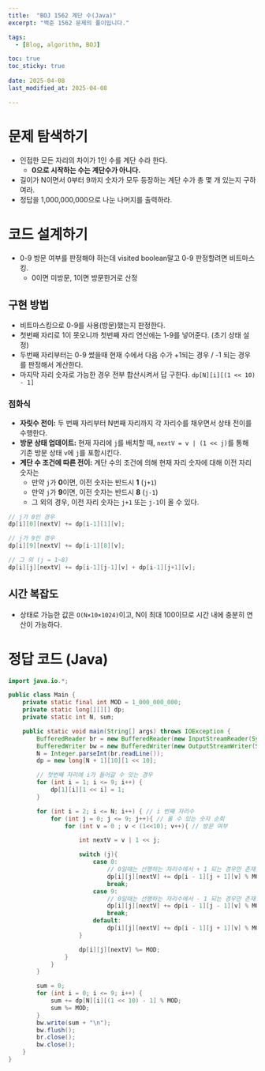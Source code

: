 ```yaml
---
title:  "BOJ 1562 계단 수(Java)"
excerpt: "백준 1562 문제의 풀이입니다."

tags:
  - [Blog, algorithm, BOJ]

toc: true
toc_sticky: true
 
date: 2025-04-08
last_modified_at: 2025-04-08

---
```


# 문제 탐색하기

- 인접한 모든 자리의 차이가 1인 수를 계단 수라 한다.
	- **0으로 시작하는 수는 계단수가 아니다.**
- 길이가 N이면서 0부터 9까지 숫자가 모두 등장하는 계단 수가 총 몇 개 있는지 구하여라.
- 정답을 1,000,000,000으로 나눈 나머지를 출력하라.

# 코드 설계하기

- 0-9 방문 여부를 판정해야 하는데 visited boolean말고 0-9 판정할려면 비트마스킹.
	- 0이면 미방문, 1이면 방문한거로 산정

## 구현 방법

- 비트마스킹으로 0-9를 사용(방문)했는지 판정한다.
- 첫번째 자리로 1이 못오니까 첫번째 자리 연산에는 1-9를 넣어준다. (초기 상태 설정)
- 두번째 자리부터는 0-9 썼을때 현재 수에서 다음 수가 +1되는 경우 / -1 되는 경우를 판정해서 계산한다.
- 마지막 자리 숫자로 가능한 경우 전부 합산시켜서 답 구한다. `dp[N][i][(1 << 10) - 1]`

### 점화식

- **자릿수 전이:**  두 번째 자리부터 N번째 자리까지 각 자리수를 채우면서 상태 전이를 수행한다.
- **방문 상태 업데이트:**  현재 자리에 `j`를 배치할 때,  `nextV = v | (1 << j)`를 통해 기존 방문 상태 `v`에 `j`를 포함시킨다.
- **계단 수 조건에 따른 전이:** 계단 수의 조건에 의해 현재 자리 숫자에 대해 이전 자리 숫자는
	- 만약 `j`가 **0**이면, 이전 숫자는 반드시 **1** (`j+1`)
	- 만약 `j`가 **9**이면, 이전 숫자는 반드시 **8** (`j-1`)
	- 그 외의 경우, 이전 자리 숫자는 `j+1` 또는 `j-1`이 올 수 있다.

```java
// j가 0인 경우
dp[i][0][nextV] += dp[i-1][1][v];

// j가 9인 경우
dp[i][9][nextV] += dp[i-1][8][v];

// 그 외 (j = 1~8)
dp[i][j][nextV] += dp[i-1][j-1][v] + dp[i-1][j+1][v];
```

## 시간 복잡도

- 상태로 가능한 값은 `O(N×10×1024)`이고, N이 최대 100이므로 시간 내에 충분히 연산이 가능하다.


# 정답 코드 (Java)

```java
import java.io.*;

public class Main {
    private static final int MOD = 1_000_000_000;
    private static long[][][] dp;
    private static int N, sum;

    public static void main(String[] args) throws IOException {
        BufferedReader br = new BufferedReader(new InputStreamReader(System.in));
        BufferedWriter bw = new BufferedWriter(new OutputStreamWriter(System.out));
        N = Integer.parseInt(br.readLine());
        dp = new long[N + 1][10][1 << 10];

        // 첫번째 자리에 i가 들어갈 수 잇는 경우
        for (int i = 1; i <= 9; i++) {
            dp[1][i][1 << i] = 1;
        }

        for (int i = 2; i <= N; i++) { // i 번째 자리수
            for (int j = 0; j <= 9; j++){ // 올 수 있는 숫자 순회
                for (int v = 0 ; v < (1<<10); v++){ // 방문 여부

                    int nextV = v | 1 << j;

                    switch (j){
                        case 0:
                            // 0일때는 선행하는 자리수에서 + 1 되는 경우만 존재한다.
                            dp[i][j][nextV] += dp[i - 1][j + 1][v] % MOD;
                            break;
                        case 9:
                            // 0일때는 선행하는 자리수에서 - 1 되는 경우만 존재한다.
                            dp[i][j][nextV] += dp[i - 1][j - 1][v] % MOD;
                            break;
                        default:
                            dp[i][j][nextV] += dp[i - 1][j + 1][v] % MOD + dp[i - 1][j - 1][v] % MOD;
                    }

                    dp[i][j][nextV] %= MOD;
                }
            }
        }

        sum = 0;
        for (int i = 0; i <= 9; i++) {
            sum += dp[N][i][(1 << 10) - 1] % MOD;
            sum %= MOD;
        }
        bw.write(sum + "\n");
        bw.flush();
        br.close();
        bw.close();
    }
}

```

